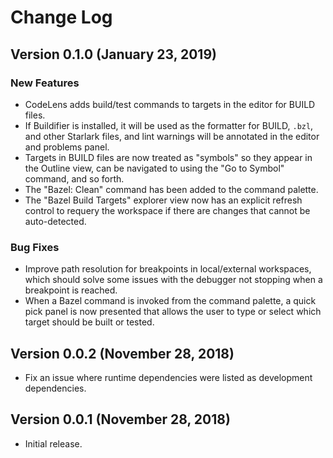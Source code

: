 # Change Log

## Version 0.1.0 (January 23, 2019)

### New Features

- CodeLens adds build/test commands to targets in the editor for BUILD files.
- If Buildifier is installed, it will be used as the formatter for BUILD,
  `.bzl`, and other Starlark files, and lint warnings will be annotated in
  the editor and problems panel.
- Targets in BUILD files are now treated as "symbols" so they appear in the
  Outline view, can be navigated to using the "Go to Symbol" command, and
  so forth.
- The "Bazel: Clean" command has been added to the command palette.
- The "Bazel Build Targets" explorer view now has an explicit refresh
  control to requery the workspace if there are changes that cannot be
  auto-detected.

### Bug Fixes

- Improve path resolution for breakpoints in local/external workspaces, which
  should solve some issues with the debugger not stopping when a breakpoint
  is reached.
- When a Bazel command is invoked from the command palette, a quick pick panel
  is now presented that allows the user to type or select which target should
  be built or tested.

## Version 0.0.2 (November 28, 2018)

- Fix an issue where runtime dependencies were listed as development dependencies.

## Version 0.0.1 (November 28, 2018)

- Initial release.
